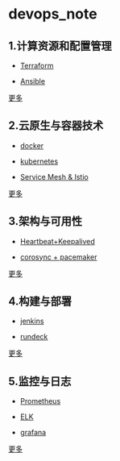 # devops_note





## 1.计算资源和配置管理

- [Terraform]()



- [Ansible]()



[更多](resource_config)



## 2.云原生与容器技术



- [docker]()



- [kubernetes]()



- [Service Mesh & Istio]()



[更多](cloud_native_and_container)



## 3.架构与可用性



- [Heartbeat+Keepalived]()



- [corosync + pacemaker]()



[更多](high_availability_cluster_and_architecture)



## 4.构建与部署

- [jenkins]()



- [rundeck]()



[更多](build_deploy)



## 5.监控与日志



- [Prometheus]()

  

- [ELK]()



- [grafana]()



[更多](monitor_log)



